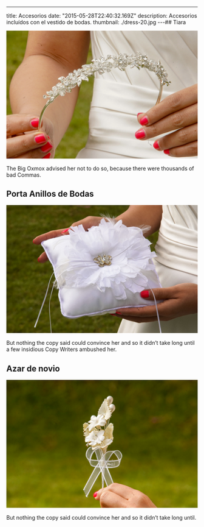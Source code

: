 ---

title: Accesorios
date: "2015-05-28T22:40:32.169Z"
description: Accesorios incluídos con el vestido de bodas.
thumbnail: ./dress-20.jpg
---## Tiara

<div class="kg-card kg-image-card kg-width-full">

![Tiara](./dress-8.jpg)

</div>

The Big Oxmox advised her not to do so, because there were thousands of bad
Commas.

## Porta Anillos de Bodas

<div class="kg-card kg-image-card kg-width-full">

![ring holder](./dress-7.jpg)

</div>

But nothing the copy said could convince her and so it didn’t take long until a
few insidious Copy Writers ambushed her.

## Azar de novio

<div class="kg-card kg-image-card kg-width-full">

![ring holder](./dress-9.jpg)

</div>

But nothing the copy said could convince her and so it didn’t take long until.
